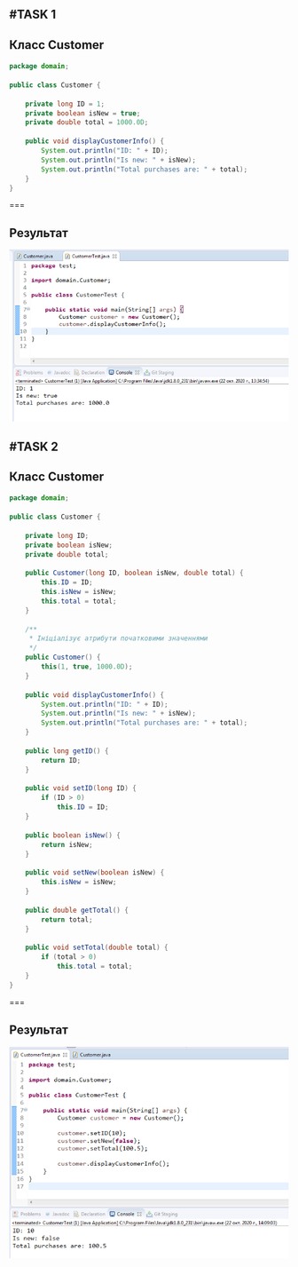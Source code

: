 #TASK 1
---
## Класс Customer

```java
package domain;

public class Customer {
	
	private long ID = 1;
	private boolean isNew = true;
	private double total = 1000.0D;
	
	public void displayCustomerInfo() {
		System.out.println("ID: " + ID);
		System.out.println("Is new: " + isNew);
		System.out.println("Total purchases are: " + total);
	}
}
```

===
## Результат

![Result](https://github.com/ppc-ntu-khpi/34---classes-and-modifiers-coldbeatz/blob/main/Solution/done.png)

#TASK 2
---
## Класс Customer

```java
package domain;

public class Customer {
	
	private long ID;
	private boolean isNew;
	private double total;
	
	public Customer(long ID, boolean isNew, double total) {
		this.ID = ID;
		this.isNew = isNew;
		this.total = total;
	}
	
	/**
	 * Ініціалізує атрибути початковими значеннями
	 */
	public Customer() {
		this(1, true, 1000.0D);
	}
	
	public void displayCustomerInfo() {
		System.out.println("ID: " + ID);
		System.out.println("Is new: " + isNew);
		System.out.println("Total purchases are: " + total);
	}
	
	public long getID() {
		return ID;
	}
	
	public void setID(long ID) {
		if (ID > 0)
			this.ID = ID;
	}
	
	public boolean isNew() {
		return isNew;
	}
	
	public void setNew(boolean isNew) {
		this.isNew = isNew;
	}
	
	public double getTotal() {
		return total;
	}
	
	public void setTotal(double total) {
		if (total > 0)
			this.total = total;
	}
}

```

===
## Результат

![Result](https://github.com/ppc-ntu-khpi/34---classes-and-modifiers-coldbeatz/blob/main/Solution/advanced.png)

